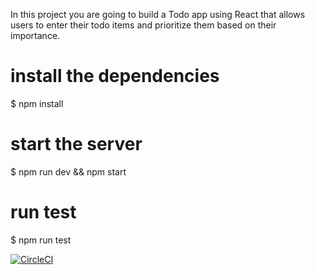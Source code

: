 In this project you are going to build a Todo app using React that allows users to enter their todo items and prioritize them based on their importance.

# install the dependencies
$ npm install 

# start the server
$ npm run dev && npm start

# run test
$ npm run test

[![CircleCI](https://circleci.com/gh/LydiaWA/react-vstda.svg?style=shield)](https://circleci.com/gh/LydiaWA/react-vstda)